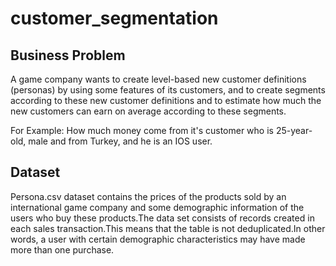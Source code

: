 # customer_segmentation

## Business Problem
A game company wants to create level-based new customer definitions (personas) by using some features of its customers, and to create segments according to these new customer definitions and to estimate how much the new customers can earn on average according to these segments.

For Example:
How much money come from it's customer who is 25-year-old, male and from Turkey, and he is an IOS user. 

## Dataset 
Persona.csv dataset contains the prices of the products sold by an international game company and some demographic information of the users who buy these products.The data set consists of records created in each sales transaction.This means that the table is not deduplicated.In other words, a user with certain demographic characteristics may have made more than one purchase.
